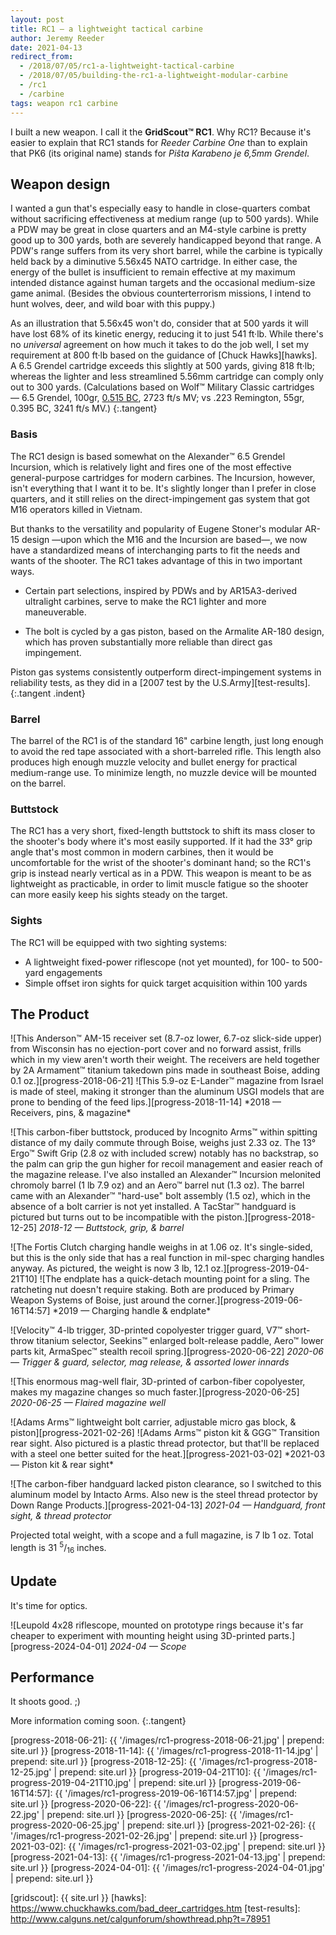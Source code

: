 ```yaml
---
layout: post
title: RC1 — a lightweight tactical carbine
author: Jeremy Reeder
date: 2021-04-13
redirect_from:
  - /2018/07/05/rc1-a-lightweight-tactical-carbine
  - /2018/07/05/building-the-rc1-a-lightweight-modular-carbine
  - /rc1
  - /carbine
tags: weapon rc1 carbine
---
```


I built a new weapon. I call it the **GridScout™ RC1**. Why RC1? Because it's
easier to explain that RC1 stands for _Reeder Carbine One_ than to explain that
PK6 (its original name) stands for _Piŝta Karabeno je 6,5mm Grendel_.

## Weapon design

I wanted a gun that's especially easy to handle in close-quarters combat without
sacrificing effectiveness at medium range (up to 500 yards). While a PDW may be
great in close quarters and an M4-style carbine is pretty good up to 300 yards,
both are severely handicapped beyond that range. A PDW's range suffers from its
very short barrel, while the carbine is typically held back by a diminutive
5.56x45 NATO cartridge. In either case, the energy of the bullet is
insufficient to remain effective at my maximum intended distance against human
targets and the occasional medium-size game animal. (Besides the obvious
counterterrorism missions, I intend to hunt wolves, deer, and wild boar with
this puppy.)

As an illustration that 5.56x45 won't do, consider that at 500 yards it will
have lost 68% of its kinetic energy, reducing it to just 541 ft·lb. While
there's no _universal_ agreement on how much it takes to do the job well, I
set my requirement at 800 ft·lb based on the guidance of [Chuck Hawks][hawks].
A 6.5 Grendel cartridge exceeds this slightly at 500 yards, giving 818 ft·lb;
whereas the lighter and less streamlined 5.56mm cartridge can comply only out
to 300 yards. (Calculations based on Wolf™ Military Classic cartridges — 6.5
Grendel, 100gr, [0.515 BC][grendel-bc], 2723 ft/s MV; vs .223 Remington, 55gr,
0.395 BC, 3241 ft/s MV.)
{:.tangent}

### Basis

The RC1 design is based somewhat on the Alexander™ 6.5 Grendel Incursion, which
is relatively light and fires one of the most effective general-purpose
cartridges for modern carbines. The Incursion, however, isn't everything that I
want it to be. It's slightly longer than I prefer in close quarters, and it
still relies on the direct-impingement gas system that got M16 operators killed
in Vietnam.

But thanks to the versatility and popularity of Eugene Stoner's modular AR-15
design —upon which the M16 and the Incursion are based—, we now have a
standardized means of interchanging parts to fit the needs and wants of the
shooter. The RC1 takes advantage of this in two important ways.

- Certain part selections, inspired by PDWs and by AR15A3-derived ultralight
  carbines, serve to make the RC1 lighter and more maneuverable.

- The bolt is cycled by a gas piston, based on the Armalite AR-180 design,
  which has proven substantially more reliable than direct gas impingement.

Piston gas systems consistently outperform direct-impingement systems in
reliability tests, as they did in a [2007 test by the U.S.Army][test-results].
{:.tangent .indent}

### Barrel
The barrel of the RC1 is of the standard 16" carbine length, just long
enough to avoid the red tape associated with a short-barreled rifle. This
length also produces high enough muzzle velocity and bullet energy for
practical medium-range use. To minimize length, no muzzle device will be
mounted on the barrel.

### Buttstock
The RC1 has a very short, fixed-length buttstock to shift its mass closer to
the shooter's body where it's most easily supported. If it had the 33° grip
angle that's most common in modern carbines, then it would be uncomfortable for
the wrist of the shooter's dominant hand; so the RC1's grip is instead nearly
vertical as in a PDW. This weapon is meant to be as lightweight as practicable,
in order to limit muscle fatigue so the shooter can more easily keep his sights
steady on the target.

### Sights
The RC1 will be equipped with two sighting systems:
- A lightweight fixed-power riflescope (not yet mounted), for 100- to 500-yard engagements
- Simple offset iron sights for quick target acquisition within 100 yards

## The Product

<div class="gallery" markdown="1">
![This Anderson™ AM-15 receiver set (8.7-oz lower, 6.7-oz slick-side upper) from Wisconsin has no ejection-port cover and no forward assist, frills which in my view aren't worth their weight. The receivers are held together by 2A Armament™ titanium takedown pins made in southeast Boise, adding 0.1 oz.][progress-2018-06-21]
![This 5.9-oz E-Lander™ magazine from Israel is made of steel, making it stronger than the aluminum USGI models that are prone to bending of the feed lips.][progress-2018-11-14]
*2018 — Receivers, pins, & magazine*
</div>

![This carbon-fiber buttstock, produced by Incognito Arms™ within spitting distance of my daily commute through Boise, weighs just 2.33 oz. The 13° Ergo™ Swift Grip (2.8 oz with included screw) notably has no backstrap, so the palm can grip the gun higher for recoil management and easier reach of the magazine release. I've also installed an Alexander™ Incursion melonited chromoly barrel (1 lb 7.9 oz) and an Aero™ barrel nut (1.3 oz). The barrel came with an Alexander™ "hard-use" bolt assembly (1.5 oz), which in the absence of a bolt carrier is not yet installed. A TacStar™ handguard is pictured but turns out to be incompatible with the piston.][progress-2018-12-25]
*2018-12 — Buttstock, grip, & barrel*

<div class="gallery" markdown="1">
![The Fortis Clutch charging handle weighs in at 1.06 oz. It's single-sided, but this is the only side that has a real function in mil-spec charging handles anyway. As pictured, the weight is now 3 lb, 12.1 oz.][progress-2019-04-21T10]
![The endplate has a quick-detach mounting point for a sling. The ratcheting nut doesn't require staking. Both are produced by Primary Weapon Systems of Boise, just around the corner.][progress-2019-06-16T14:57]
*2019 — Charging handle & endplate*
</div>

![Velocity™ 4-lb trigger, 3D-printed copolyester trigger guard, V7™ short-throw titanium selector, Seekins™ enlarged bolt-release paddle, Aero™ lower parts kit, ArmaSpec™ stealth recoil spring.][progress-2020-06-22]
*2020-06 — Trigger & guard, selector, mag release, & assorted lower innards*

![This enormous mag-well flair, 3D-printed of carbon-fiber copolyester, makes my magazine changes so much faster.][progress-2020-06-25]
*2020-06-25 — Flaired magazine well*

<div class="gallery" markdown="1">
![Adams Arms™ lightweight bolt carrier, adjustable micro gas block, & piston][progress-2021-02-26]
![Adams Arms™ piston kit & GGG™ Transition rear sight. Also pictured is a plastic thread protector, but that'll be replaced with a steel one better suited for the heat.][progress-2021-03-02]
*2021-03 — Piston kit & rear sight*
</div>

![The carbon-fiber handguard lacked piston clearance, so I switched to this aluminum model by Intacto Arms. Also new is the steel thread protector by Down Range Products.][progress-2021-04-13]
*2021-04 — Handguard, front sight, & thread protector*

Projected total weight, with a scope and a full magazine, is 7 lb 1 oz. Total length is 31 <sup>5</sup>/<sub>16</sub> inches.

## Update

It's time for optics.

![Leupold 4x28 riflescope, mounted on prototype rings because it's far cheaper to experiment with mounting height using 3D-printed parts.][progress-2024-04-01]
*2024-04 — Scope*

## Performance

It shoots good. ;)

More information coming soon.
{:.tangent}

[progress-2018-06-21]:       {{ '/images/rc1-progress-2018-06-21.jpg'       | prepend: site.url }}
[progress-2018-11-14]:       {{ '/images/rc1-progress-2018-11-14.jpg'       | prepend: site.url }}
[progress-2018-12-25]:       {{ '/images/rc1-progress-2018-12-25.jpg'       | prepend: site.url }}
[progress-2019-04-21T10]:    {{ '/images/rc1-progress-2019-04-21T10.jpg'    | prepend: site.url }}
[progress-2019-06-16T14:57]: {{ '/images/rc1-progress-2019-06-16T14:57.jpg' | prepend: site.url }}
[progress-2020-06-22]:       {{ '/images/rc1-progress-2020-06-22.jpg'       | prepend: site.url }}
[progress-2020-06-25]:       {{ '/images/rc1-progress-2020-06-25.jpg'       | prepend: site.url }}
[progress-2021-02-26]:       {{ '/images/rc1-progress-2021-02-26.jpg'       | prepend: site.url }}
[progress-2021-03-02]:       {{ '/images/rc1-progress-2021-03-02.jpg'       | prepend: site.url }}
[progress-2021-04-13]:       {{ '/images/rc1-progress-2021-04-13.jpg'       | prepend: site.url }}
[progress-2024-04-01]:       {{ '/images/rc1-progress-2024-04-01.jpg'       | prepend: site.url }}

[grendel-bc]:   http://eng.barnaulpatron.ru/production/sportshuntingcartridgescalibre/65.html
[gridscout]:    {{ site.url }}
[hawks]:        https://www.chuckhawks.com/bad_deer_cartridges.htm
[test-results]: http://www.calguns.net/calgunforum/showthread.php?t=78951
